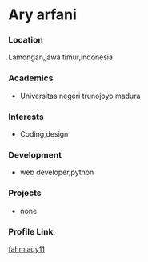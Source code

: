 # Ary arfani

### Location

Lamongan,jawa timur,indonesia

### Academics

- Universitas negeri trunojoyo madura

### Interests

- Coding,design

### Development

- web developer,python

### Projects

- none
### Profile Link

[fahmiady11](https://github.com/Fahmiady11?tab=repositories)
